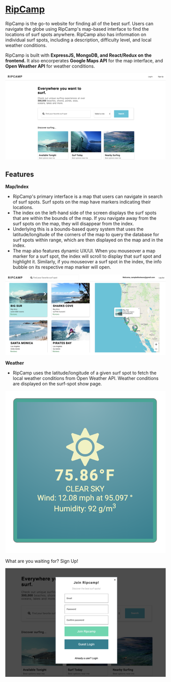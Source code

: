# [RipCamp](https://ripcamp.herokuapp.com/)

RipCamp is the go-to website for finding all of the best surf. Users can navigate the globe using RipCamp's map-based interface to find the locations of surf spots anywhere. RipCamp also has information on individual surf spots, including a description, difficulty level, and local weather conditions. 

RipCamp is built with **ExpressJS, MongoDB, and React/Redux on the frontend.** It also encorperates **Google Maps API** for the map interface, and **Open Weather API** for weather conditions. 

![Splash Page](./screenshots/splash.png)

## Features

   **Map/Index**
   
- RipCamp's primary interface is a map that users can navigate in search of surf spots. Surf spots on the map have markers indicating their locations. 
- The index on the left-hand side of the screen displays the surf spots that are within the bounds of the map. If you navigate away from the surf spots on the map, they will disappear from the index.
- Underlying this is a bounds-based query system that uses the latitude/longitude of the corners of the map to query the database for surf spots within range, which are then displayed on the map and in the index. 
- The map also features dynamic UX/UI. When you mouseover a map marker for a surf spot, the index will scroll to display that surf spot and highlight it. Similarly, if you mouseover a surf spot in the index, the info bubble on its respective map marker will open. 

![Index](./screenshots/index.png)

   **Weather**

- RipCamp uses the latitude/longitude of a given surf spot to fetch the local weather conditions from Open Weather API. Weather conditions are displayed on the surf-spot show page.

![Weather](./screenshots/weather.png)

What are you waiting for? Sign Up!

![Login](./screenshots/login.png)
